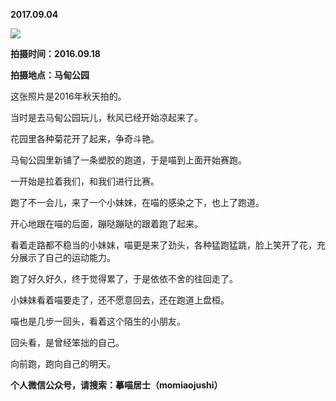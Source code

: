 
          
            
**2017.09.04**



![](//upload-images.jianshu.io/upload_images/51001-2b072d59e9678a11.jpg)




**拍摄时间：2016.09.18**

**拍摄地点：马甸公园**

这张照片是2016年秋天拍的。

当时是去马甸公园玩儿，秋风已经开始凉起来了。

花园里各种菊花开了起来，争奇斗艳。

马甸公园里新铺了一条塑胶的跑道，于是喵到上面开始赛跑。

一开始是拉着我们，和我们进行比赛。

跑了不一会儿，来了一个小妹妹，在喵的感染之下，也上了跑道。

开心地跟在喵的后面，蹦哒蹦哒的跟着跑了起来。

看着走路都不稳当的小妹妹，喵更是来了劲头，各种猛跑猛跳，脸上笑开了花，充分展示了自己的运动能力。

跑了好久好久，终于觉得累了，于是依依不舍的往回走了。

小妹妹看着喵要走了，还不愿意回去，还在跑道上盘桓。

喵也是几步一回头，看着这个陌生的小朋友。

回头看，是曾经笨拙的自己。

向前跑，跑向自己的明天。


**个人微信公众号，请搜索：摹喵居士（momiaojushi）**

          
        
